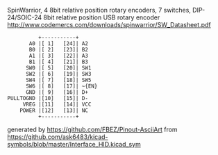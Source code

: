 SpinWarrior, 4 8bit relative position rotary encoders, 7 switches, DIP-24/SOIC-24
8bit relative position USB rotary encoder
http://www.codemercs.com/downloads/spinwarrior/SW_Datasheet.pdf


	          +-----------+
	       A0 |[ 1]   [24]| A2
	       B0 |[ 2]   [23]| B2
	       A1 |[ 3]   [22]| A3
	       B1 |[ 4]   [21]| B3
	      SW0 |[ 5]   [20]| SW1
	      SW2 |[ 6]   [19]| SW3
	      SW4 |[ 7]   [18]| SW5
	      SW6 |[ 8]   [17]| ~{EN}
	      GND |[ 9]   [16]| D+
	PULLTOGND |[10]   [15]| D-
	     VREG |[11]   [14]| VCC
	    POWER |[12]   [13]| NC
	          +-----------+


generated by https://github.com/FBEZ/Pinout-AsciiArt from https://github.com/ask6483/kicad-symbols/blob/master/Interface_HID.kicad_sym